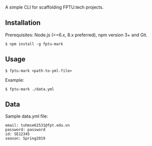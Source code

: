 A simple CLI for scaffolding FPTU.tech projects.

## Installation

Prerequisites: Node.js (>=6.x, 8.x preferred), npm version 3+ and Git.

```
$ npm install -g fptu-mark
```

## Usage

```
$ fptu-mark <path-to-yml-file>
```

Example:

```
$ fptu-mark ./data.yml
```

## Data

Sample data.yml file:

```
email: tuhmse62531@fpt.edu.vn
password: password
id: SE12345
season: Spring2019
```
